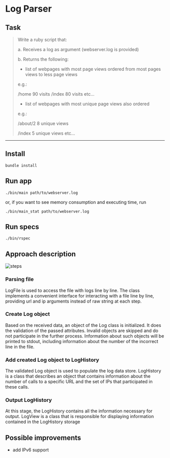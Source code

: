 # Log Parser

## Task

> Write a ruby script that:
>
> a. Receives a log as argument (webserver.log is provided)
>
> b. Returns the following:
> - list of webpages with most page views ordered from most pages views to less page views
>
> e.g.:
>
> /home 90 visits /index 80 visits etc...
>
> - list of webpages with most unique page views also ordered
>
> e.g.:
>
> /about/2 8 unique views
>
> /index 5 unique views etc...

***

## Install
```
bundle install
```
## Run app
```
./bin/main path/to/webserver.log
```

or, if you want to see memory consumption and executing time, run

```
./bin/main_stat path/to/webserver.log
```
## Run specs
```
./bin/rspec
```
## Approach description

![steps](https://sun9-24.userapi.com/n08JKww8dIbcz2TzZRSXtOdSAKh2XLjt8HgCgQ/7S9rij4jeIw.jpg)

### Parsing file
LogFile is used to access the file with logs line by line. The class implements a convenient interface for interacting with a file line by line, providing url and ip arguments instead of raw string at each step.

### Create Log object
Based on the received data, an object of the Log class is initialized. It does the validation of the passed attributes. Invalid objects are skipped and do not participate in the further process. Information about such objects will be printed to stdout, including information about the number of the incorrect line in the file.

### Add created Log object to LogHistory
The validated Log object is used to populate the log data store. LogHistory is a class that describes an object that contains information about the number of calls to a specific URL and the set of IPs that participated in these calls.

### Output LogHistory
At this stage, the LogHistory contains all the information necessary for output. LogView is a class that is responsible for displaying information contained in the LogHistory storage 

## Possible improvements
- add IPv6 support
